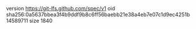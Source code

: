 version https://git-lfs.github.com/spec/v1
oid sha256:0a5637bbea3f4b9ddf9b8c6ff56baebb21e38a4eb7e07c1d9ec4251b14589711
size 1840
